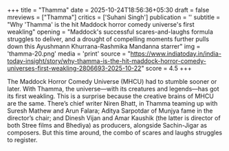 +++
title = "Thamma"
date = 2025-10-24T18:56:36+05:30
draft = false
mreviews = ["Thamma"]
critics = ['Suhani Singh']
publication = ''
subtitle = "Why 'Thamma' is the hit Maddock horror comedy universe's first weakling"
opening = "Maddock's successful scares-and-laughs formula struggles to deliver, and a drought of compelling moments further pulls down this Ayushmann Khurrana-Rashmika Mandanna starrer"
img = 'thamma-20.png'
media = 'print'
source = "https://www.indiatoday.in/india-today-insight/story/why-thamma-is-the-hit-maddock-horror-comedy-universes-first-weakling-2806693-2025-10-22"
score = 4.5
+++

The Maddock Horror Comedy Universe (MHCU) had to stumble sooner or later. With Thamma, the universe—with its creatures and legends—has got its first weakling. This is a surprise because the creative brains of MHCU are the same. There’s chief writer Niren Bhatt, in Thamma teaming up with Suresh Mathew and Arun Falara; Aditya Sarpotdar of Munjya fame in the director’s chair; and Dinesh Vijan and Amar Kaushik (the latter is director of both Stree films and Bhediya) as producers, alongside Sachin-Jigar as composers. But this time around, the combo of scares and laughs struggles to register.
